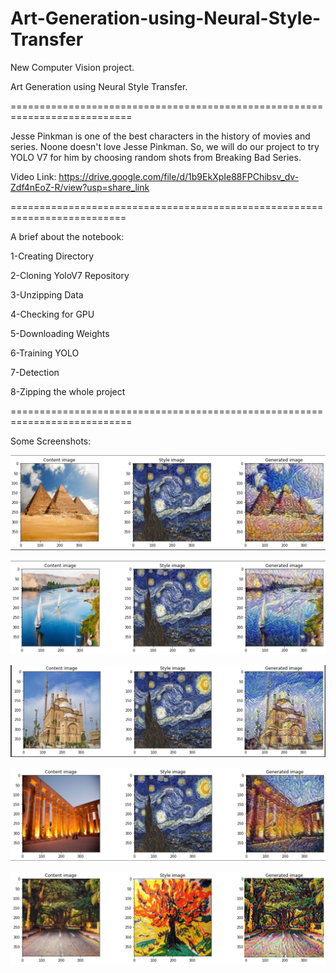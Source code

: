 # Art-Generation-using-Neural-Style-Transfer

New Computer Vision project.

Art Generation using Neural Style Transfer.

===========================================================================

Jesse Pinkman is one of the best characters in the history of movies and series. Noone doesn't love Jesse Pinkman.
So, we will do our project to try YOLO V7 for him by choosing random shots from Breaking Bad Series.

Video Link: https://drive.google.com/file/d/1b9EkXpIe88FPChibsv_dv-Zdf4nEoZ-R/view?usp=share_link

==========================================================================

A brief about the notebook:

1-Creating Directory

2-Cloning YoloV7 Repository

3-Unzipping Data

4-Checking for GPU

5-Downloading Weights

6-Training YOLO

7-Detection

8-Zipping the whole project

===========================================================================

Some Screenshots:

![](Output/img1.png)

![](Output/img2.png)

![](Output/img3.jpg)

![](Output/img4.png)

![](Output/img5.jpg)

